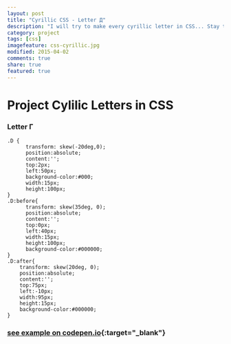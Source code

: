 ```yaml
---
layout: post
title: "Cyrillic CSS - Letter Д"
description: "I will try to make every cyrillic letter in CSS... Stay tuned..."
category: project
tags: [css] 
imagefeature: css-cyrillic.jpg
modified: 2015-04-02
comments: true
share: true
featured: true
---
```


# Project Cylilic Letters in CSS

### Letter Г
    .D {
          transform: skew(-20deg,0);
          position:absolute;
          content:'';
          top:2px;
          left:50px;
          background-color:#000;
          width:15px;
          height:100px;
    }
    .D:before{
          transform: skew(35deg, 0);
          position:absolute;
          content:'';
          top:0px;
          left:40px;
          width:15px;
          height:100px;
          background-color:#000000;
    }
    .D:after{
        transform: skew(20deg, 0);
        position:absolute;
        content:'';
        top:75px;
        left:-10px;
        width:95px;
        height:15px;
        background-color:#000000;
    }
    
### [see example on codepen.io](http://codepen.io/MilosRujevic/pen/azrpLO){:target="_blank"}
